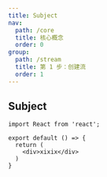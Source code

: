 ```yaml
---
title: Subject
nav:
  path: /core
  title: 核心概念
  order: 0
group:
  path: /stream
  title: 第 1 步：创建流
  order: 1
---
```


## Subject

```tsx
import React from 'react';

export default () => {
  return (
    <div>xixix</div>
  )
}
```

